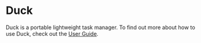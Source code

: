 # Duck

Duck is a portable lightweight task manager.
To find out more about how to use Duck, check out the [User Guide](http://tanlk99.github.io/duke).